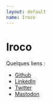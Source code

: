 ```yaml
---
layout: default
name: Iroco
---
```


# Iroco 

Quelques liens :

* [Github](https://github.com/iroco-co)
* [LinkedIn](https://www.linkedin.com/company/irocodigital/)
* [Twitter](https://twitter.com/IrocoDigital)
* [Mastodon](https://mastodon.social/@iroco)
